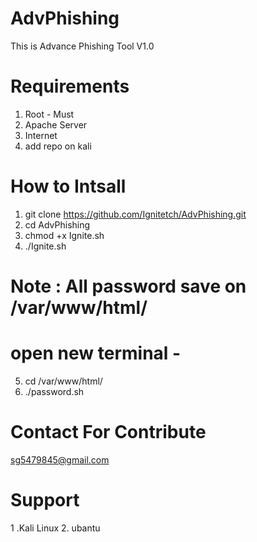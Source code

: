 # AdvPhishing
This is Advance Phishing Tool V1.0

# Requirements
1. Root - Must
2. Apache Server
3. Internet
4. add repo on kali 

# How to Intsall
1. git clone https://github.com/Ignitetch/AdvPhishing.git
2. cd AdvPhishing
3. chmod +x Ignite.sh
4. ./Ignite.sh
  
  
 # Note : All password save on /var/www/html/
  # open new terminal - 
  5. cd /var/www/html/
  6. ./password.sh


# Contact For Contribute
sg5479845@gmail.com
 
# Support 
1 .Kali Linux
2. ubantu

